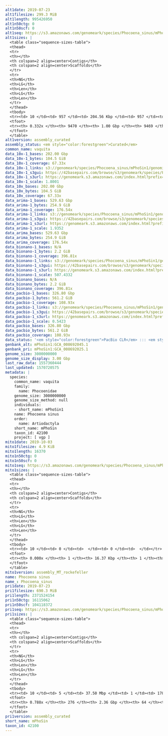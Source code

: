 ```yaml
---
alt1date: 2019-07-23
alt1filesize: 299.3 MiB
alt1length: 995426950
alt1n50ctg: 0
alt1n50scf: 0
alt1seq: https://s3.amazonaws.com/genomeark/species/Phocoena_sinus/mPhoSin1/assembly_curated/mPhoSin1.alt.cur.20190723.fasta.gz
alt1sizes: |
  <table class="sequence-sizes-table">
  <thead>
  <tr>
  <th></th>
  <th colspan=2 align=center>Contigs</th>
  <th colspan=2 align=center>Scaffolds</th>
  </tr>
  <tr>
  <th>NG</th>
  <th>LG</th>
  <th>Len</th>
  <th>LG</th>
  <th>Len</th>
  </tr>
  </thead>
  <tbody>
  <tr><td> 10 </td><td> 957 </td><td> 204.56 Kbp </td><td> 957 </td><td> 204.56 Kbp </td></tr>  <tr><td> 20 </td><td> 2973 </td><td> 111.85 Kbp </td><td> 2973 </td><td> 111.85 Kbp </td></tr>  <tr><td> 30 </td><td> 6946 </td><td> 50.89 Kbp </td><td> 6946 </td><td> 50.89 Kbp </td></tr>  <tr><td> 40 </td><td> 0 </td><td>  </td><td> 0 </td><td>  </td></tr>  <tr style="background-color:#cccccc;"><td> 50 </td><td> 0 </td><td>  </td><td> 0 </td><td>  </td></tr>  <tr><td> 60 </td><td> 0 </td><td>  </td><td> 0 </td><td>  </td></tr>  <tr><td> 70 </td><td> 0 </td><td>  </td><td> 0 </td><td>  </td></tr>  <tr><td> 80 </td><td> 0 </td><td>  </td><td> 0 </td><td>  </td></tr>  <tr><td> 90 </td><td> 0 </td><td>  </td><td> 0 </td><td>  </td></tr>  <tr><td> 100 </td><td> 0 </td><td>  </td><td> 0 </td><td>  </td></tr>  </tbody>
  <tfoot>
  <tr><th> 0.332x </th><th> 9470 </th><th> 1.00 Gbp </th><th> 9469 </th><th> 1.00 Gbp </th></tr>
  </tfoot>
  </table>
alt1version: assembly_curated
assembly_status: <em style="color:forestgreen">Curated</em>
common_name: vaquita
data_10x-1_bases: 202.00 Gbp
data_10x-1_bytes: 104.5 GiB
data_10x-1_coverage: 67.33x
data_10x-1_links: s3://genomeark/species/Phocoena_sinus/mPhoSin1/genomic_data/10x/<br>
data_10x-1_s3gui: https://42basepairs.com/browse/s3/genomeark/species/Phocoena_sinus/mPhoSin1/genomic_data/10x/
data_10x-1_s3url: https://genomeark.s3.amazonaws.com/index.html?prefix=species/Phocoena_sinus/mPhoSin1/genomic_data/10x/
data_10x-1_scale: 1.8001
data_10x_bases: 202.00 Gbp
data_10x_bytes: 104.5 GiB
data_10x_coverage: 67.33x
data_arima-1_bases: 529.63 Gbp
data_arima-1_bytes: 254.9 GiB
data_arima-1_coverage: 176.54x
data_arima-1_links: s3://genomeark/species/Phocoena_sinus/mPhoSin1/genomic_data/arima/<br>
data_arima-1_s3gui: https://42basepairs.com/browse/s3/genomeark/species/Phocoena_sinus/mPhoSin1/genomic_data/arima/
data_arima-1_s3url: https://genomeark.s3.amazonaws.com/index.html?prefix=species/Phocoena_sinus/mPhoSin1/genomic_data/arima/
data_arima-1_scale: 1.9352
data_arima_bases: 529.63 Gbp
data_arima_bytes: 254.9 GiB
data_arima_coverage: 176.54x
data_bionano-1_bases: N/A
data_bionano-1_bytes: 2.2 GiB
data_bionano-1_coverage: 396.81x
data_bionano-1_links: s3://genomeark/species/Phocoena_sinus/mPhoSin1/genomic_data/bionano/<br>
data_bionano-1_s3gui: https://42basepairs.com/browse/s3/genomeark/species/Phocoena_sinus/mPhoSin1/genomic_data/bionano/
data_bionano-1_s3url: https://genomeark.s3.amazonaws.com/index.html?prefix=species/Phocoena_sinus/mPhoSin1/genomic_data/bionano/
data_bionano-1_scale: 507.4332
data_bionano_bases: N/A
data_bionano_bytes: 2.2 GiB
data_bionano_coverage: 396.81x
data_pacbio-1_bases: 326.80 Gbp
data_pacbio-1_bytes: 561.2 GiB
data_pacbio-1_coverage: 108.93x
data_pacbio-1_links: s3://genomeark/species/Phocoena_sinus/mPhoSin1/genomic_data/pacbio/<br>
data_pacbio-1_s3gui: https://42basepairs.com/browse/s3/genomeark/species/Phocoena_sinus/mPhoSin1/genomic_data/pacbio/
data_pacbio-1_s3url: https://genomeark.s3.amazonaws.com/index.html?prefix=species/Phocoena_sinus/mPhoSin1/genomic_data/pacbio/
data_pacbio-1_scale: 0.5423
data_pacbio_bases: 326.80 Gbp
data_pacbio_bytes: 561.2 GiB
data_pacbio_coverage: 108.93x
data_status: '<em style="color:forestgreen">PacBio CLR</em> ::: <em style="color:forestgreen">10x</em> ::: <em style="color:forestgreen">Arima</em>'
genbank_alt: mPhoSin1:GCA_008692045.1
genbank_pri: mPhoSin1:GCA_008692025.1
genome_size: 3000000000
genome_size_display: 3.00 Gbp
last_raw_data: 1557360444
last_updated: 1570720575
metadata: |
  species:
    common_name: vaquita
    family:
      name: Phocoenidae
    genome_size: 3000000000
    genome_size_method: null
    individuals:
    - short_name: mPhoSin1
    name: Phocoena sinus
    order:
      name: Artiodactyla
    short_name: mPhoSin
    taxon_id: 42100
    project: [ vgp ]
mito1date: 2019-10-03
mito1filesize: 4.9 KiB
mito1length: 16370
mito1n50ctg: 0
mito1n50scf: 0
mito1seq: https://s3.amazonaws.com/genomeark/species/Phocoena_sinus/mPhoSin1/assembly_MT_rockefeller/mPhoSin1.MT.20191003.fasta.gz
mito1sizes: |
  <table class="sequence-sizes-table">
  <thead>
  <tr>
  <th></th>
  <th colspan=2 align=center>Contigs</th>
  <th colspan=2 align=center>Scaffolds</th>
  </tr>
  <tr>
  <th>NG</th>
  <th>LG</th>
  <th>Len</th>
  <th>LG</th>
  <th>Len</th>
  </tr>
  </thead>
  <tbody>
  <tr><td> 10 </td><td> 0 </td><td>  </td><td> 0 </td><td>  </td></tr>  <tr><td> 20 </td><td> 0 </td><td>  </td><td> 0 </td><td>  </td></tr>  <tr><td> 30 </td><td> 0 </td><td>  </td><td> 0 </td><td>  </td></tr>  <tr><td> 40 </td><td> 0 </td><td>  </td><td> 0 </td><td>  </td></tr>  <tr style="background-color:#cccccc;"><td> 50 </td><td> 0 </td><td style="background-color:#ff8888;">  </td><td> 0 </td><td style="background-color:#ff8888;">  </td></tr>  <tr><td> 60 </td><td> 0 </td><td>  </td><td> 0 </td><td>  </td></tr>  <tr><td> 70 </td><td> 0 </td><td>  </td><td> 0 </td><td>  </td></tr>  <tr><td> 80 </td><td> 0 </td><td>  </td><td> 0 </td><td>  </td></tr>  <tr><td> 90 </td><td> 0 </td><td>  </td><td> 0 </td><td>  </td></tr>  <tr><td> 100 </td><td> 0 </td><td>  </td><td> 0 </td><td>  </td></tr>  </tbody>
  <tfoot>
  <tr><th> 0.000x </th><th> 1 </th><th> 16.37 Kbp </th><th> 1 </th><th> 16.37 Kbp </th></tr>
  </tfoot>
  </table>
mito1version: assembly_MT_rockefeller
name: Phocoena sinus
name_: Phocoena_sinus
pri1date: 2019-07-23
pri1filesize: 690.3 MiB
pri1length: 2371524154
pri1n50ctg: 16115062
pri1n50scf: 104118372
pri1seq: https://s3.amazonaws.com/genomeark/species/Phocoena_sinus/mPhoSin1/assembly_curated/mPhoSin1.pri.cur.20190723.fasta.gz
pri1sizes: |
  <table class="sequence-sizes-table">
  <thead>
  <tr>
  <th></th>
  <th colspan=2 align=center>Contigs</th>
  <th colspan=2 align=center>Scaffolds</th>
  </tr>
  <tr>
  <th>NG</th>
  <th>LG</th>
  <th>Len</th>
  <th>LG</th>
  <th>Len</th>
  </tr>
  </thead>
  <tbody>
  <tr><td> 10 </td><td> 5 </td><td> 37.50 Mbp </td><td> 1 </td><td> 178.56 Mbp </td></tr>  <tr><td> 20 </td><td> 15 </td><td> 30.57 Mbp </td><td> 3 </td><td> 146.13 Mbp </td></tr>  <tr><td> 30 </td><td> 26 </td><td> 24.60 Mbp </td><td> 5 </td><td> 131.66 Mbp </td></tr>  <tr><td> 40 </td><td> 39 </td><td> 19.98 Mbp </td><td> 8 </td><td> 110.41 Mbp </td></tr>  <tr style="background-color:#cccccc;"><td> 50 </td><td> 55 </td><td style="background-color:#88ff88;"> 16.12 Mbp </td><td> 10 </td><td style="background-color:#88ff88;"> 104.12 Mbp </td></tr>  <tr><td> 60 </td><td> 76 </td><td> 12.35 Mbp </td><td> 14 </td><td> 89.76 Mbp </td></tr>  <tr><td> 70 </td><td> 106 </td><td> 7.41 Mbp </td><td> 17 </td><td> 79.89 Mbp </td></tr>  <tr><td> 80 </td><td> 0 </td><td>  </td><td> 0 </td><td>  </td></tr>  <tr><td> 90 </td><td> 0 </td><td>  </td><td> 0 </td><td>  </td></tr>  <tr><td> 100 </td><td> 0 </td><td>  </td><td> 0 </td><td>  </td></tr>  </tbody>
  <tfoot>
  <tr><th> 0.788x </th><th> 276 </th><th> 2.36 Gbp </th><th> 64 </th><th> 2.37 Gbp </th></tr>
  </tfoot>
  </table>
pri1version: assembly_curated
short_name: mPhoSin
taxon_id: 42100
---
```

